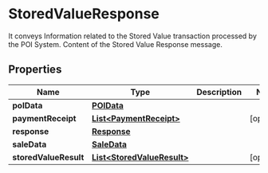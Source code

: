 

# StoredValueResponse

It conveys Information related to the Stored Value transaction processed by the POI System. Content of the Stored Value Response message.

## Properties

| Name | Type | Description | Notes |
|------------ | ------------- | ------------- | -------------|
|**poIData** | [**POIData**](POIData.md) |  |  |
|**paymentReceipt** | [**List&lt;PaymentReceipt&gt;**](PaymentReceipt.md) |  |  [optional] |
|**response** | [**Response**](Response.md) |  |  |
|**saleData** | [**SaleData**](SaleData.md) |  |  |
|**storedValueResult** | [**List&lt;StoredValueResult&gt;**](StoredValueResult.md) |  |  [optional] |



